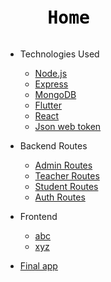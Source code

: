 <pre><h1>    <a style="text-decoration:none; color:black" href= "http://localhost:3000/#/README">Home</a></h1></pre>

- Technologies Used

  - [Node.js](nodejs.md)
  - [Express](express.md)
  - [MongoDB](mongo.md)
  - [Flutter](flutter.md)
  - [React](react.md)
  - [Json web token](jwt.md)

- Backend Routes

  - [Admin Routes](admin.md)
  - [Teacher Routes](teacher.md)
  - [Student Routes](student.md)
  - [Auth Routes](auth.md)

* Frontend

  - [abc](abc.md)
  - [xyz](xyz.md)

- [Final app](fapp.md)
